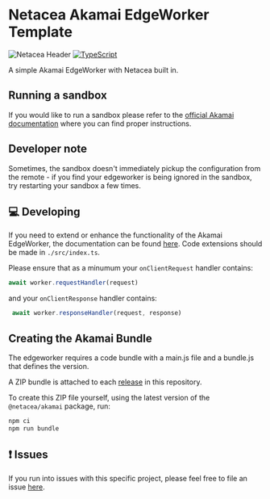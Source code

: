 # Netacea Akamai EdgeWorker Template

![Netacea Header](https://assets.ntcacdn.net/header.jpg)
[![TypeScript](https://img.shields.io/badge/%3C%2F%3E-TypeScript-%230074c1.svg)](http://www.typescriptlang.org/)

A simple Akamai EdgeWorker with Netacea built in.

## Running a sandbox

If you would like to run a sandbox please refer to the [official Akamai documentation](https://developer.akamai.com/tools/akamai-sandbox) where you can find proper instructions.

## Developer note

Sometimes, the sandbox doesn't immediately pickup the configuration from the remote - if you find your edgeworker is being ignored in the sandbox, try restarting your sandbox a few times.

## 💻 Developing

If you need to extend or enhance the functionality of the Akamai EdgeWorker, the documentation can be found [here](https://developer.akamai.com/akamai-edgeworkers-overview).
Code extensions should be made in `./src/index.ts`.

Please ensure that as a minumum your `onClientRequest` handler contains:

```javascript
await worker.requestHandler(request)
```

and your `onClientResponse` handler contains:

```javascript
 await worker.responseHandler(request, response)
```

## Creating the Akamai Bundle

The edgeworker requires a code bundle with a main.js file and a bundle.js that defines the version.

A ZIP bundle is attached to each
[release](https://github.com/Netacea/akamai-edgeworker-template-typescript/releases)
in this repository.

To create this ZIP file yourself, using the latest version of the `@netacea/akamai` package, run:

```bash
npm ci
npm run bundle
```

## ❗ Issues

If you run into issues with this specific project, please feel free to file an issue [here](https://github.com/Netacea/akamai-edgeworker-template-typescript/issues).
